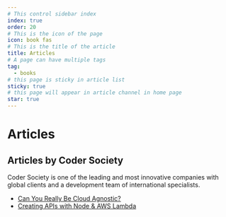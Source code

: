 ```yaml
---
# This control sidebar index
index: true
order: 20
# This is the icon of the page
icon: book fas
# This is the title of the article
title: Articles
# A page can have multiple tags
tag:
  - books
# this page is sticky in article list
sticky: true
# this page will appear in article channel in home page
star: true
---
```


# Articles

## Articles by Coder Society

Coder Society is one of the leading and most innovative companies with global clients and a development team of international specialists.

- [Can You Really Be Cloud Agnostic?](https://codersociety.com/de/blog/articles/cloud-agnostic)
- [Creating APIs with Node & AWS Lambda](https://codersociety.com/de/blog/articles/lambda-api)